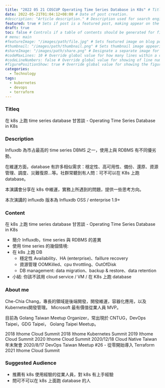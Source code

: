 ```yaml
---
title: "2022 05 21 COSCUP Operating Time Series Database in K8s" # Title of the blog post.
date: 2022-05-21T01:04:12+08:00 # Date of post creation.
#description: "Article description." # Description used for search engine.
featured: true # Sets if post is a featured post, making appear on the home page side bar.
draft: true
toc: false # Controls if a table of contents should be generated for first-level links automatically.
# menu: main
#featureImage: "/images/path/file.jpg" # Sets featured image on blog post.
#thumbnail: "/images/path/thumbnail.png" # Sets thumbnail image appearing inside card on homepage.
#shareImage: "/images/path/share.png" # Designate a separate image for social media sharing.
#codeMaxLines: 10 # Override global value for how many lines within a code block before auto-collapsing.
#codeLineNumbers: false # Override global value for showing of line numbers within code block.
#figurePositionShow: true # Override global value for showing the figure label.
categories:
  - Technology
tags:
  - kubernetes
  - devops
  - terraform
---
```


### Titleq

在 k8s 上跑 time series database 甘苦談 - Operating Time Series Database in K8s

### Description

Influxdb 為市占最高的 time series DBMS 之一，使用上與 RDBMS 有不同優劣勢。

在維運方面，database 有許多相似需求：穩定性、高可用性、備份、還原、資源管理、調度、災難復原...等。社群常聽到有人問：可不可以在 K8s 上跑 database。

本演講會分享在 k8s 中維運，實務上所遇到的問題，提供一些思考方向。

本次演講的 influxdb 版本為 Influxdb OSS / enterprise 1.9+

### Content

在 k8s 上跑 time series database 甘苦談 - Operating Time Series Database in K8s

- 簡介 Influxdb，time series 與 RDBMS 的差異
- 使用 time series 的幾個情境: 
- 在 k8s 上跑 DB
  - 穩定性 Availability、HA (enterprise)、faillure recovery
  - 資源管理 OOMKilled、cpu throttling、OutOfDisk
  - DB management: data migration、backup & restore、data retention
- 小結: 你該不該用 cloud service / VM / 在 K8s 上跑 database

### About me

Che-Chia Chang，專長的領域是後端開發，開發維運，容器化應用，以及Kubernetes開發管理。
Microsoft 最有價值從業人員 MVP。

目前為 Golang Taiwan Meetup Organizer，常出現於 CNTUG，DevOps Taipei，GDG Taipei， Golang Taipei Meetup。

2018 Ithome Cloud Summit
2018 Ithome Kubernetes Summit
2019 Ithome Cloud Summit
2020 Ithome Cloud Summit
2020/12/18	Cloud Native Taiwan 年末聚會
2020/8/17	DevOps Taiwan Meetup #26 - 從零開始導入 Terraform
2021 Ithome Cloud Summit

### Suggested Audience

- 推薦有 k8s 使用經驗的從業人員，對 k8s 有上手經驗
- 問可不可以在 k8s 上面跑 database 的人
